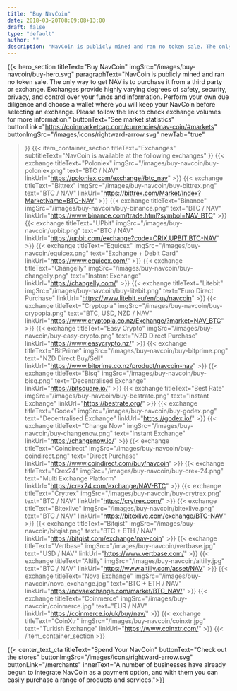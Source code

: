 ```yaml
---
title: "Buy NavCoin"
date: 2018-03-20T08:09:08+13:00
draft: false
type: "default"
author: ""
description: "NavCoin is publicly mined and ran no token sale. The only way to buy NavCoin is to purchase it from a third party or exchange."
---
```

{{< hero_section
titleText="Buy NavCoin"
imgSrc="/images/buy-navcoin/buy-hero.svg"
paragraphText="NavCoin is publicly mined and ran no token sale. The only way to get NAV is to purchase it from a third party or exchange. Exchanges provide highly varying degrees of safety, security, privacy, and control over your funds and information. Perform your own due diligence and choose a wallet where you will keep your NavCoin before selecting an exchange. Please follow the link to check exchange volumes for more&nbsp;information."
buttonText="See market statistics"
buttonLink="https://coinmarketcap.com/currencies/nav-coin/#markets"
buttonImgSrc="/images/icons/rightward-arrow.svg"
newTab="true"
>}}
{{< item_container_section
    titleText="Exchanges"
    subtitleText="NavCoin is available at the following&nbsp;exchanges"
>}}
    {{< exchange
        titleText="Poloniex"
        imgSrc="/images/buy-navcoin/buy-poloniex.png"
        text="BTC / NAV"
        linkUrl="https://poloniex.com/exchange#btc_nav"
    >}}
    {{< exchange
        titleText="Bittrex"
        imgSrc="/images/buy-navcoin/buy-bittrex.png"
        text="BTC / NAV"
        linkUrl="https://bittrex.com/Market/Index?MarketName=BTC-NAV"
    >}}
    {{< exchange
        titleText="Binance"
        imgSrc="/images/buy-navcoin/buy-binance.png"
        text="BTC / NAV"
        linkUrl="https://www.binance.com/trade.html?symbol=NAV_BTC"
    >}}
    {{< exchange
         titleText="UPbit"
         imgSrc="/images/buy-navcoin/upbit.png"
         text="BTC / NAV"
         linkUrl="https://upbit.com/exchange?code=CRIX.UPBIT.BTC-NAV"
     >}}
    {{< exchange
          titleText="Equicex"
          imgSrc="/images/buy-navcoin/equicex.png"
          text="Exchange + Debit Card"
          linkUrl="https://www.equicex.com/"
      >}}
     {{< exchange
          titleText="Changelly"
          imgSrc="/images/buy-navcoin/buy-changelly.png"
          text="Instant Exchange"
          linkUrl="https://changelly.com/"
      >}}
      {{< exchange
           titleText="Litebit"
           imgSrc="/images/buy-navcoin/buy-litebit.png"
           text="Euro Direct Purchase"
           linkUrl="https://www.litebit.eu/en/buy/navcoin"
       >}}
    {{< exchange
        titleText="Cryptopia"
        imgSrc="/images/buy-navcoin/buy-crypopia.png"
        text="BTC, USD, NZD / NAV"
        linkUrl="https://www.cryptopia.co.nz/Exchange/?market=NAV_BTC"
    >}}
    {{< exchange
         titleText="Easy Crypto"
         imgSrc="/images/buy-navcoin/buy-easy-crypto.png"
         text="NZD Direct Purchase"
         linkUrl="https://www.easycrypto.nz/"
     >}}
    {{< exchange
         titleText="BitPrime"
         imgSrc="/images/buy-navcoin/buy-bitprime.png"
         text="NZD Direct Buy/Sell"
         linkUrl="https://www.bitprime.co.nz/product/navcoin-nav"
     >}}
   {{< exchange
        titleText="Bisq"
        imgSrc="/images/buy-navcoin/buy-bisq.png"
        text="Decentralised Exchange"
        linkUrl="https://bitsquare.io/"
    >}}
   {{< exchange
        titleText="Best Rate"
        imgSrc="/images/buy-navcoin/buy-bestrate.png"
        text="Instant Exchange"
        linkUrl="https://bestrate.org/"
    >}}
   {{< exchange
        titleText="Godex"
        imgSrc="/images/buy-navcoin/buy-godex.png"
        text="Decentralised Exchange"
        linkUrl="https://godex.io/"
    >}}
   {{< exchange
        titleText="Change Now"
        imgSrc="/images/buy-navcoin/buy-changenow.png"
        text="Instant Exchange"
        linkUrl="https://changenow.io/"
    >}}
   {{< exchange
        titleText="Coindirect"
        imgSrc="/images/buy-navcoin/buy-coindirect.png"
        text="Direct Purchase"
        linkUrl="https://www.coindirect.com/buy/navcoin"
    >}}
   {{< exchange
        titleText="Crex24"
        imgSrc="/images/buy-navcoin/buy-crex-24.png"
        text="Multi Exchange Platform"
        linkUrl="https://crex24.com/exchange/NAV-BTC"
    >}}
   {{< exchange
        titleText="Crytrex"
        imgSrc="/images/buy-navcoin/buy-crytrex.png"
        text="BTC / NAV"
        linkUrl="https://crytrex.com/"
    >}}
    {{< exchange
         titleText="Bitexlive"
         imgSrc="/images/buy-navcoin/bitexlive.png"
         text="BTC / NAV"
         linkUrl="https://bitexlive.com/exchange/BTC-NAV"
     >}}
     {{< exchange
          titleText="Bitqist"
          imgSrc="/images/buy-navcoin/bitqist.png"
          text="BTC + ETH / NAV"
          linkUrl="https://bitqist.com/exchange/nav-coin"
      >}}
     {{< exchange
          titleText="Vertbase"
          imgSrc="/images/buy-navcoin/vertbase.jpg"
          text="USD / NAV"
          linkUrl="https://www.vertbase.com/"
      >}}
     {{< exchange
          titleText="Altilly"
          imgSrc="/images/buy-navcoin/altilly.jpg"
          text="BTC / NAV"
          linkUrl="https://www.altilly.com/asset/NAV"
      >}}
     {{< exchange
          titleText="Nova Exchange"
          imgSrc="/images/buy-navcoin/nova_exchange.jpg"
          text="BTC + ETH / NAV"
          linkUrl="https://novaexchange.com/market/BTC_NAV/"
      >}}
     {{< exchange
          titleText="Coinmerce"
          imgSrc="/images/buy-navcoin/coinmerce.jpg"
          text="EUR / NAV"
          linkUrl="https://coinmerce.io/uk/buy/nav/"
      >}}
     {{< exchange
          titleText="CoinXtr"
          imgSrc="/images/buy-navcoin/coinxtr.jpg"
          text="Turkish Exchange"
          linkUrl="https://www.coinxtr.com/"
      >}}
{{< /item_container_section >}}

{{< center_text_cta
    titleText="Spend Your NavCoin"
    buttonText="Check out the stores"
    buttonImgSrc="/images/icons/rightward-arrow.svg"
    buttonLink="/merchants"
    innerText="A number of businesses have already begun to integrate NavCoin as a payment option, and with them you can easily purchase a range of products and&nbsp;services.">}}
